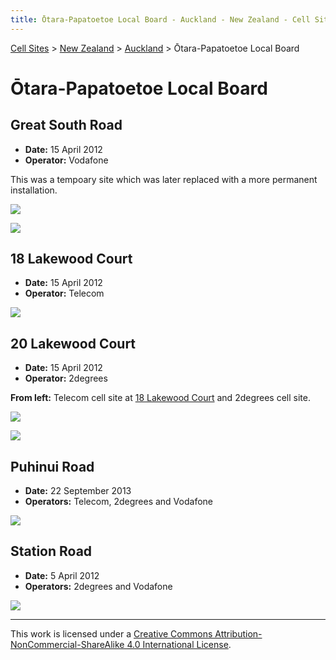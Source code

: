 ```yaml
---
title: Ōtara-Papatoetoe Local Board - Auckland - New Zealand - Cell Sites
---
```


[Cell Sites](../../../) > [New Zealand](../../) > [Auckland](../) > Ōtara-Papatoetoe Local Board

# Ōtara-Papatoetoe Local Board

## Great South Road

* **Date:** 15 April 2012
* **Operator:** Vodafone

This was a tempoary site which was later replaced with a more permanent installation.

![](https://f001.backblazeb2.com/file/CellSites/NZ/AUK/%C5%8Ctara-Papatoetoe/20120415-160605.jpg)

![](https://f001.backblazeb2.com/file/CellSites/NZ/AUK/%C5%8Ctara-Papatoetoe/20120415-160922.jpg)

## 18 Lakewood Court

* **Date:** 15 April 2012
* **Operator:** Telecom

![](https://f001.backblazeb2.com/file/CellSites/NZ/AUK/%C5%8Ctara-Papatoetoe/20120415-161326.jpg)

## 20 Lakewood Court

* **Date:** 15 April 2012
* **Operator:** 2degrees

**From left:** Telecom cell site at [18 Lakewood Court](#18-lakewood-court) and 2degrees cell site.

![](https://f001.backblazeb2.com/file/CellSites/NZ/AUK/%C5%8Ctara-Papatoetoe/20120415-161729.jpg)

![](https://f001.backblazeb2.com/file/CellSites/NZ/AUK/%C5%8Ctara-Papatoetoe/20120415-161756.jpg)

## Puhinui Road

* **Date:** 22 September 2013
* **Operators:** Telecom, 2degrees and Vodafone

![](https://f001.backblazeb2.com/file/CellSites/NZ/AUK/%C5%8Ctara-Papatoetoe/20130922-122544.jpg)

## Station Road

* **Date:** 5 April 2012
* **Operators:** 2degrees and Vodafone

![](https://f001.backblazeb2.com/file/CellSites/NZ/AUK/%C5%8Ctara-Papatoetoe/20120405-173835.jpg)

---

This work is licensed under a [Creative Commons Attribution-NonCommercial-ShareAlike 4.0 International License](http://creativecommons.org/licenses/by-nc-sa/4.0/).
